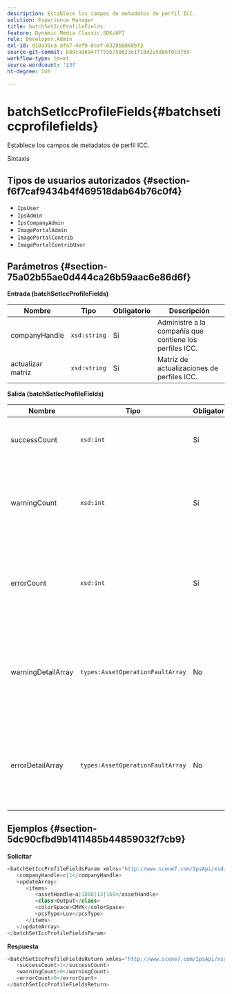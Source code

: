 ```yaml
---
description: Establece los campos de metadatos de perfil ICC.
solution: Experience Manager
title: batchSetIccProfileFields
feature: Dynamic Media Classic,SDK/API
role: Developer,Admin
exl-id: d10a30ca-afa7-4ef0-8cef-0329b0068bf3
source-git-commit: b89ca96947f751b750623e1f18d2a5d86f0cd759
workflow-type: tm+mt
source-wordcount: '137'
ht-degree: 14%

---
```


# batchSetIccProfileFields{#batchseticcprofilefields}

Establece los campos de metadatos de perfil ICC.

Sintaxis

## Tipos de usuarios autorizados {#section-f6f7caf9434b4f469518dab64b76c0f4}

* `IpsUser`
* `IpsAdmin`
* `IpsCompanyAdmin`
* `ImagePortalAdmin`
* `ImagePortalContrib`
* `ImagePortalContribUser`

## Parámetros {#section-75a02b55ae0d444ca26b59aac6e86d6f}

**Entrada (batchSetIccProfileFields)**

| Nombre | Tipo | Obligatorio | Descripción |
|---|---|---|---|
| companyHandle | `xsd:string` | Sí | Administre a la compañía que contiene los perfiles ICC. |
| actualizar matriz | `xsd:string` | Sí | Matriz de actualizaciones de perfiles ICC. |

**Salida (batchSetIccProfileFields)**

| Nombre | Tipo | Obligatorio | Descripción |
|---|---|---|---|
| successCount | `xsd:int` | Sí | El número de campos de perfil ICC definidos correctamente. |
| warningCount | `xsd:int` | Sí | El número de advertencias generadas cuando la operación intentó establecer los campos de perfil ICC. |
| errorCount | `xsd:int` | Sí | El número de errores generados cuando la operación intentó establecer los campos de perfil ICC. |
| warningDetailArray | `types:AssetOperationFaultArray` | No | Matriz de detalles asociados con los recursos que generaron advertencias cuando la operación intentó aplicar las actualizaciones. |
| errorDetailArray | `types:AssetOperationFaultArray` | No | Matriz de detalles asociados con los recursos que generaron errores cuando la operación intentó aplicar las actualizaciones. |

## Ejemplos {#section-5dc90cfbd9b1411485b44859032f7cb9}

**Solicitar**

```java {.line-numbers}
<batchSetIccProfileFieldsParam xmlns="http://www.scene7.com/IpsApi/xsd/2009-07-31">
   <companyHandle>c|1</companyHandle>
   <updateArray>
      <items>
         <assetHandle>a|1808|13|169</assetHandle>
         <class>Output</class>
         <colorSpace>CMYK</colorSpace>
         <pcsType>Luv</pcsType>
      </items>
   </updateArray>
</batchSetIccProfileFieldsParam>
```

**Respuesta**

```java {.line-numbers}
<batchSetIccProfileFieldsReturn xmlns="http://www.scene7.com/IpsApi/xsd/2009-07-31">
   <successCount>1</successCount>
   <warningCount>0</warningCount>
   <errorCount>0</errorCount>
</batchSetIccProfileFieldsReturn>
```
